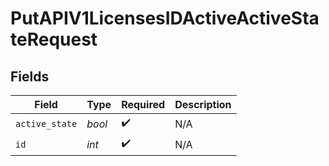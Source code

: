# PutAPIV1LicensesIDActiveActiveStateRequest


## Fields

| Field              | Type               | Required           | Description        |
| ------------------ | ------------------ | ------------------ | ------------------ |
| `active_state`     | *bool*             | :heavy_check_mark: | N/A                |
| `id`               | *int*              | :heavy_check_mark: | N/A                |